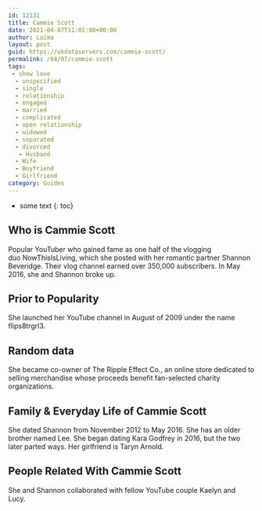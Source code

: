 ```yaml
---
id: 12131
title: Cammie Scott
date: 2021-04-07T11:01:08+00:00
author: Laima
layout: post
guid: https://ukdataservers.com/cammie-scott/
permalink: /04/07/cammie-scott
tags:
 - show love
  - unspecified
  - single
  - relationship
  - engaged
  - married
  - complicated
  - open relationship
  - widowed
  - separated
  - divorced
   - Husband
  - Wife
  - Boyfriend
  - Girlfriend
category: Guides
---
```


* some text
{: toc}


## Who is Cammie Scott
                  
                  
                  
Popular YouTuber who gained fame as one half of the vlogging duo NowThisIsLiving, which she posted with her romantic partner Shannon Beveridge. Their vlog channel earned over 350,000 subscribers. In May 2016, she and Shannon broke up. 
                  
              
            
              
            
                
                
                
## Prior to Popularity
                  
                  
                  
She launched her YouTube channel in August of 2009 under the name flips8trgrl3.
                  
              
            
              
            
                
                
                
## Random data
                  
                  
                  
She became co-owner of The Ripple Effect Co., an online store dedicated to selling merchandise whose proceeds benefit fan-selected charity organizations. 
                  
              
            
              
            
                
                
                
## Family & Everyday Life of Cammie Scott
                  
                  
                  
She dated Shannon from November 2012 to May 2016. She has an older brother named Lee. She began dating Kara Godfrey in 2016, but the two later parted ways. Her girlfriend is Taryn Arnold.
                  
              
            
              
            
                
                
                
## People Related With Cammie Scott
                  
                  
                  
She and Shannon collaborated with fellow YouTube couple Kaelyn and Lucy. 
                  
              
            
              
            
                
              
            
              
              
            
            
              
            
          
          
          